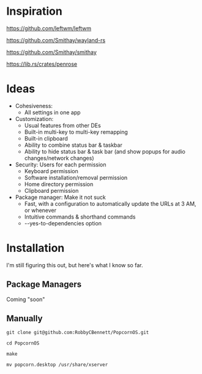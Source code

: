 # Inspiration

https://github.com/leftwm/leftwm

https://github.com/Smithay/wayland-rs

https://github.com/Smithay/smithay

https://lib.rs/crates/penrose

# Ideas

- Cohesiveness:
   - All settings in one app
- Customization:
   - Usual features from other DEs
   - Built-in multi-key to multi-key remapping
   - Built-in clipboard
   - Ability to combine status bar & taskbar
   - Ability to hide status bar & task bar (and show popups for audio changes/network changes)
- Security: Users for each permission
   - Keyboard permission
   - Software installation/removal permission
   - Home directory permission
   - Clipboard permission
- Package manager: Make it not suck
   - Fast, with a configuration to automatically update the URLs at 3 AM, or whenever
   - Intuitive commands & shorthand commands
   - --yes-to-dependencies option

# Installation

I'm still figuring this out, but here's what I know so far.

## Package Managers

Coming "soon"

## Manually

`git clone git@github.com:RobbyCBennett/PopcornOS.git`

`cd PopcornOS`

`make`

`mv popcorn.desktop /usr/share/xserver`
